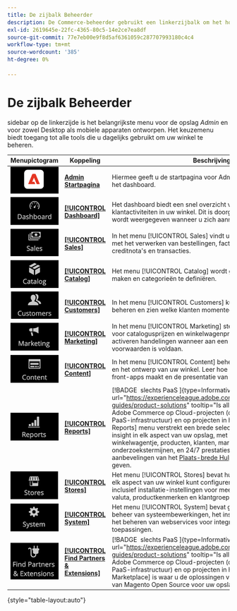 ```yaml
---
title: De zijbalk Beheerder
description: De Commerce-beheerder gebruikt een linkerzijbalk om het hoofdmenu te openen. Handelaars hebben toegang tot alle beheerprogramma's die ze nodig hebben voor het configureren en beheren van hun winkel.
exl-id: 2619645e-22fc-4365-80c5-14e2ce7ea8df
source-git-commit: 77e7eb00e9f8d5af6361059c287707993180c4c4
workflow-type: tm+mt
source-wordcount: '385'
ht-degree: 0%

---
```


# De zijbalk Beheerder

sidebar op de linkerzijde is het belangrijkste menu voor de opslag _Admin_ en voor zowel Desktop als mobiele apparaten ontworpen. Het keuzemenu biedt toegang tot alle tools die u dagelijks gebruikt om uw winkel te beheren.

| Menupictogram | Koppeling | Beschrijving |
| --------- | ---- | ----------- |
| ![ Admin sidebar pictogram ](./assets/icon-admin-sidebar-logo.png) | **[Admin Startpagina](../configuration-reference/advanced/admin.md)** | Hiermee geeft u de startpagina voor Admin weer. Dit is standaard het dashboard. |
| ![ het menu van het Dashboard ](./assets/icon-admin-sidebar-dashboard.png) | **[[!UICONTROL Dashboard]](admin-dashboard.md)** | Het dashboard biedt een snel overzicht van de verkoop- en klantactiviteiten in uw winkel. Dit is doorgaans de eerste pagina die wordt weergegeven wanneer u zich aanmeldt bij de beheerder. |
| ![ het menu van de Verkoop ](./assets/icon-admin-sidebar-sales.png) | **[[!UICONTROL Sales]](../stores-purchase/sales-menu.md)** | In het menu [!UICONTROL Sales] vindt u alles wat te maken heeft met het verwerken van bestellingen, facturen, verzendingen, creditnota&#39;s en transacties. |
| ![ het menu van de Catalogus ](./assets/icon-admin-sidebar-catalog.png) | **[[!UICONTROL Catalog]](../catalog/catalog-menu.md)** | Het menu [!UICONTROL Catalog] wordt gebruikt om producten te maken en categorieën te definiëren. |
| ![ het menu van Klanten ](./assets/icon-admin-sidebar-customers.png) | **[[!UICONTROL Customers]](../customers/customers-introduction.md)** | In het menu [!UICONTROL Customers] kunt u klantenaccounts beheren en zien welke klanten momenteel online zijn. |
| ![ Marketing menu ](./assets/icon-admin-sidebar-marketing.png) | **[[!UICONTROL Marketing]](../merchandising-promotions/marketing-menu.md)** | In het menu [!UICONTROL Marketing] stelt u de regels en coupons voor catalogusprijzen en winkelwagenprijzen in. Prijsregels activeren handelingen wanneer aan een aantal specifieke voorwaarden is voldaan. |
| ![ het menu van de Inhoud ](./assets/icon-admin-sidebar-content.png) | **[[!UICONTROL Content]](../content-design/content-menu.md)** | In het menu [!UICONTROL Content] beheert u de inhoudselementen en het ontwerp van uw winkel. Leer hoe u pagina&#39;s, blokken en front-apps maakt en de presentatie van uw winkel beheert. |
| ![ het menu van Rapporten ](./assets/icon-admin-sidebar-reports.png) | **[[!UICONTROL Reports]](reports-menu.md)** | [!BADGE &#x200B; slechts PaaS &#x200B;]{type=Informative url="https://experienceleague.adobe.com/en/docs/commerce/user-guides/product-solutions" tooltip="Is alleen van toepassing op Adobe Commerce op Cloud-projecten (door Adobe beheerde PaaS-infrastructuur) en op projecten in het veld."} het [!UICONTROL Reports] menu verstrekt een brede selectie van rapporten die u insight in elk aspect van uw opslag, met inbegrip van verkoop, winkelwagentje, producten, klanten, markeringen, overzichten, onderzoekstermijnen, en 24/7 prestaties in real time controle en aanbevelingen van het [ Plaats-brede Hulpmiddel van de Analyse ](https://experienceleague.adobe.com/en/docs/commerce-operations/tools/site-wide-analysis-tool/intro) geven. |
| ![ het menu van Opslag ](./assets/icon-admin-sidebar-stores.png) | **[[!UICONTROL Stores]](../stores-purchase/stores-menu.md)** | Het menu [!UICONTROL Stores] bevat hulpprogramma&#39;s waarmee u elk aspect van uw winkel kunt configureren en onderhouden, inclusief installatie-instellingen voor meerdere sites, belastingen, valuta, productkenmerken en klantgroepen. |
| ![ het menu van het Systeem ](./assets/icon-admin-sidebar-system.png) | **[[!UICONTROL System]](../systems/system-menu.md)** | Het menu [!UICONTROL System] bevat gereedschappen voor het beheer van systeembewerkingen, het installeren van extensies en het beheren van webservices voor integratie met andere toepassingen. |
| ![ vind Uitbreidingen ](./assets/icon-admin-sidebar-extensions.png) | **[[!UICONTROL Find Partners & Extensions]](commerce-marketplace.md)** | [!BADGE &#x200B; slechts PaaS &#x200B;]{type=Informative url="https://experienceleague.adobe.com/en/docs/commerce/user-guides/product-solutions" tooltip="Is alleen van toepassing op Adobe Commerce op Cloud-projecten (door Adobe beheerde PaaS-infrastructuur) en op projecten in het veld."} [!DNL Commerce Marketplace] is waar u de oplossingen van Adobe Commerce en van Magento Open Source voor uw opslag kunt vinden. |

{style="table-layout:auto"}
